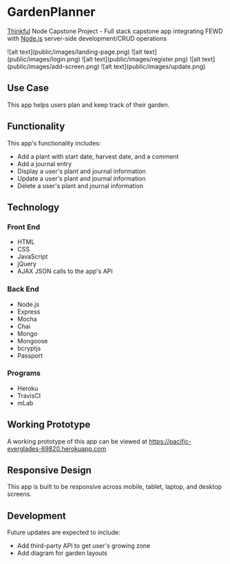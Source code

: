 <h1>GardenPlanner</h1>

<p><a href="https://www.thinkful.com/">Thinkful</a> Node Capstone Project - Full stack capstone app integrating FEWD with <a href="https://nodejs.org/en/">Node.js</a> server-side development/CRUD operations</p>
![alt text](public/images/landing-page.png)
![alt text](public/images/login.png)
![alt text](public/images/register.png)
![alt text](public/images/add-screen.png)
![alt text](public/images/update.png)

<h2>Use Case</h2>
<p>This app helps users plan and keep track of their garden.</p>

<h2>Functionality</h2>
<p>This app's functionality includes:</p>
<ul>
	<li>Add a plant with start date, harvest date, and a comment</li>
	<li>Add a journal entry</li>
	<li>Display a user's plant and journal information</li>
	<li>Update a user's plant and journal information</li>
	<li>Delete a user's plant and journal information</li>
</ul>

<h2>Technology</h2>
<h3>Front End</h3>
<ul>
	<li>HTML</li>
	<li>CSS</li>
	<li>JavaScript</li>
	<li>jQuery</li>
	<li>AJAX JSON calls to the app's API</li>
</ul>

<h3>Back End</h3>
<ul>
	<li>Node.js</li>
	<li>Express</li>
	<li>Mocha</li>
	<li>Chai</li>
	<li>Mongo</li>
	<li>Mongoose</li>
	<li>bcryptjs</li>
	<li>Passport</li>
</ul>

<h3>Programs</h3>
<ul>
	<li>Heroku</li>
	<li>TravisCI</li>
	<li>mLab</li>
</ul>

<h2>Working Prototype</h2>
<p>A working prototype of this app can be viewed at <a href="https://pacific-everglades-69820.herokuapp.com">https://pacific-everglades-69820.herokuapp.com</a></p>

<h2>Responsive Design</h2>
<p>This app is built to be responsive across mobile, tablet, laptop, and desktop screens.</p>

<h2>Development</h2>
<p>Future updates are expected to include:</p>
<ul>
	<li>Add third-party API to get user's growing zone</li>
	<li>Add diagram for garden layouts</li>
</ul>












